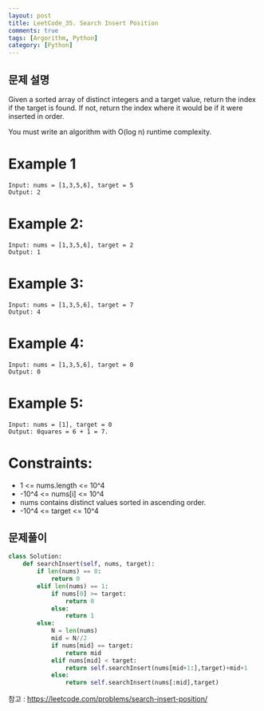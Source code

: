 ```yaml
---
layout: post
title: LeetCode_35. Search Insert Position
comments: true
tags: [Argorithm, Python]
category: [Python]
---
```



## 문제 설명
Given a sorted array of distinct integers and a target value, return the index if the target is found. If not, return the index where it would be if it were inserted in order.

You must write an algorithm with O(log n) runtime complexity.



# Example 1
```
Input: nums = [1,3,5,6], target = 5
Output: 2
```

# Example 2:

```
Input: nums = [1,3,5,6], target = 2
Output: 1
```
# Example 3:

```
Input: nums = [1,3,5,6], target = 7
Output: 4
```

# Example 4:
```
Input: nums = [1,3,5,6], target = 0
Output: 0
```
# Example 5:
```
Input: nums = [1], target = 0
Output: 0quares = 6 + 1 = 7.
```

# Constraints:

- 1 <= nums.length <= 10^4
- -10^4 <= nums[i] <= 10^4
- nums contains distinct values sorted in ascending order.
- -10^4 <= target <= 10^4

## 문제풀이
```python
class Solution:
    def searchInsert(self, nums, target):
        if len(nums) == 0:
            return 0
        elif len(nums) == 1:
            if nums[0] >= target:
                return 0
            else:
                return 1
        else:
            N = len(nums)
            mid = N//2
            if nums[mid] == target:
                return mid
            elif nums[mid] < target:
                return self.searchInsert(nums[mid+1:],target)+mid+1
            else:
                return self.searchInsert(nums[:mid],target)
```

참고 : <https://leetcode.com/problems/search-insert-position/>